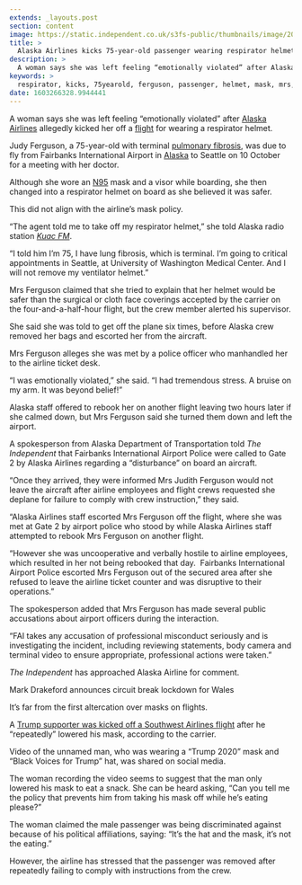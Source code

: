 ```yaml
--- 
extends: _layouts.post 
section: content 
image: https://static.independent.co.uk/s3fs-public/thumbnails/image/2015/04/14/07/alaska-reutes.jpg 
title: > 
  Alaska Airlines kicks 75-year-old passenger wearing respirator helmet off flight 
description: > 
  A woman says she was left feeling “emotionally violated” after Alaska Airlines allegedly kicked her off a flight for wearing a respirator helmet.This did not align with the airline’s mask policy.“The agent told me to take off my respirator helmet,” she told Alaska radio station Kuac FM.“Alaska Airlines staff escorted Mrs Ferguson off the flight, where she was met at Gate 2 by airport police who stood by while Alaska Airlines staff attempted to rebook Mrs Ferguson on another flight.A Trump supporter was kicked off a Southwest Airlines flight after he “repeatedly” lowered his mask, according to the carrier. 
keywords: > 
  respirator, kicks, 75yearold, ferguson, passenger, helmet, mask, mrs, told, airline, alaska, flight, woman, airport, airlines, wearing 
date: 1603266328.9944441 
--- 
```

<div><p class="sc-pHJJA iocNwz above-article-prompt-donations"></p><p>A woman says she was left feeling &#8220;emotionally violated&#8221; after <a href="/topic/alaska-airlines">Alaska Airlines</a> allegedly kicked her off a <a href="/topic/flight">flight</a> for wearing a respirator helmet.</p><p>Judy Ferguson, a 75-year-old with terminal <a href="/topic/pulmonary-fibrosis">pulmonary fibrosis</a>, was due to fly from Fairbanks International Airport in <a href="/topic/alaska">Alaska</a> to Seattle on 10 October for a meeting with her doctor.</p><p></p><p>Although she wore an <a href="/topic/n95">N95</a> mask and a visor while boarding, she then changed into a respirator helmet on board as she believed it was safer.</p><p id="article-im-prompt"></p><p>This did not align with the airline&#8217;s mask policy.
</p><p></p><p>&#8220;The agent told me to take off my respirator helmet,&#8221; she told Alaska radio station <a rel="nofollow" href="https://fm.kuac.org/post/it-was-beyond-belief-alaska-airlines-removes-disruptive-passenger-over-facemask-dispute"><i>Kuac FM</i></a>. &#160;</p><p>&#8220;I told him I&#8217;m 75, I have lung fibrosis, which is terminal. I&#8217;m going to critical appointments in Seattle, at University of Washington Medical Center. And I will not remove my ventilator helmet.&#8221;
</p><p></p><p>Mrs Ferguson claimed that she tried to explain that her helmet would be safer than the surgical or cloth face coverings accepted by the carrier on the four-and-a-half-hour flight, but the crew member alerted his supervisor.</p><p>She said she was told to get off the plane six times, before Alaska crew removed her bags and escorted her from the aircraft.
</p><p id="taboola-carousel-thumbnails"></p><p>Mrs Ferguson alleges she was met by a police officer who manhandled her to the airline ticket desk.</p><p>&#8220;I was emotionally violated,&#8221; she said. &#8220;I had tremendous stress. A bruise on my arm. It was beyond belief!&#8221;
</p><p>Alaska staff offered to rebook her on another flight leaving two hours later if she calmed down, but Mrs Ferguson said she turned them down and left the airport.</p><p>A spokesperson from Alaska Department of Transportation told <i>The Independent </i>that Fairbanks International Airport Police were called to Gate 2 by Alaska Airlines regarding a &#8220;disturbance&#8221; on board an aircraft.</p><p>&#8220;Once they arrived, they were informed Mrs Judith Ferguson would not leave the aircraft after airline employees and flight crews requested she deplane for failure to comply with crew instruction,&#8221; they said.&#160;</p><p></p><p>&#8220;Alaska Airlines staff escorted Mrs Ferguson off the flight, where she was met at Gate 2 by airport police who stood by while Alaska Airlines staff attempted to rebook Mrs Ferguson on another flight.&#160;</p><p>&#8220;However she was uncooperative and verbally hostile to airline employees, which resulted in her not being rebooked that day. &#160;Fairbanks International Airport Police escorted Mrs Ferguson out of the secured area after she refused to leave the airline ticket counter and was disruptive to their operations.&#8221; &#160;</p><p></p><p>The spokesperson added that Mrs Ferguson has made several public accusations about airport officers during the interaction.</p><p>&#8220;FAI takes any accusation of professional misconduct seriously and is investigating the incident, including reviewing statements, body camera and terminal video to ensure appropriate, professional actions were taken.&#8221;&#160;</p><p><i>The Independent</i> has approached Alaska Airline for comment.</p><p class="sc-oVoYc jwakra"></p><p class="sc-pDboM dXmEmK">Mark Drakeford announces circuit break lockdown for Wales</p><p>It&#8217;s far from the first altercation over masks on flights.
</p><p>A <a href="/travel/news-and-advice/coronavirus-trump-supporter-flight-mask-video-plane-southwest-airlines-b1049853.html">Trump supporter was kicked off a Southwest Airlines flight</a> after he &#8220;repeatedly&#8221; lowered his mask, according to the carrier.</p><p>Video of the unnamed man, who was wearing a &#8220;Trump 2020&#8221; mask and &#8220;Black Voices for Trump&#8221; hat, was shared on social media.
</p><p></p><p>The woman recording the video seems to suggest that the man only lowered his mask to eat a snack. She can be heard asking, &#8220;Can you tell me the policy that prevents him from taking his mask off while he&#8217;s eating please?&#8221;
</p><p>The woman claimed the male passenger was being discriminated against because of his political affiliations, saying: &#8220;It&#8217;s the hat and the mask, it&#8217;s not the eating.&#8221;
</p><p>However, the airline has stressed that the passenger was removed after repeatedly failing to comply with instructions from the crew.
</p><p class="sc-ptCms fzKffT"></p></div>